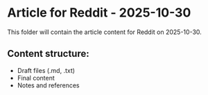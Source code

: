 # Article for Reddit - 2025-10-30

This folder will contain the article content for Reddit on 2025-10-30.

## Content structure:
- Draft files (.md, .txt)
- Final content
- Notes and references
